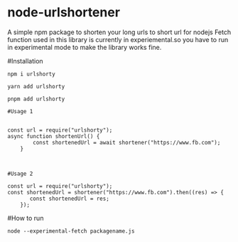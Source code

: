 ﻿# node-urlshortener

A simple npm package to shorten your long urls to short url for nodejs
Fetch function used in this library is currently in experiemental.so you have to run in experimental mode to make the library works fine.

#Installation

`npm i urlshorty`

`yarn add urlshorty`

`pnpm add urlshorty`

```
#Usage 1


const url = require("urlshorty");
async function shortenUrl() {
        const shortenedUrl = await shortener("https://www.fb.com");
    }



#Usage 2

const url = require("urlshorty");
const shortenedUrl = shortener("https://www.fb.com").then((res) => {
       const shortenedUrl = res;
    });
```

#How to run

```
node --experimental-fetch packagename.js
```
